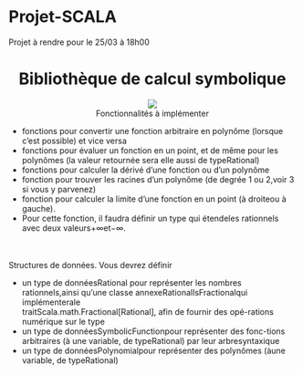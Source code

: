 # Projet-SCALA
Projet à rendre pour le 25/03 à 18h00



<div align = "center">
     <h1 align = "center">Bibliothèque de calcul symbolique</h1>
     <img src="http://www.profmath.uqam.ca/~boileau/Nouvelles/images/vidInter.gif">
</div>

<div align = "center">
     Fonctionnalités à implémenter <br>
</div>
<div>
     <ul list-style-type = "none">
          <li>
      fonctions pour convertir une fonction arbitraire en polynôme (lorsque c’est possible) et vice versa <br>
          </li>
          <li>
      fonctions pour évaluer un fonction en un point, et de même pour les polynômes (la valeur retournée sera elle aussi de typeRational) <br>
          </li>
          <li>
      fonctions pour calculer la dérivé d’une fonction ou d’un polynôme <br>
          </li>
          <li>
      fonction pour trouver les racines d’un polynôme (de degrée 1 ou 2,voir 3 si vous y parvenez) <br>
          </li>
          <li>
      fonction pour calculer la limite d’une fonction en un point (à droiteou à gauche). <br>
          </li>
          <li>
     Pour cette fonction, il faudra définir un type qui étendeles rationnels avec deux valeurs+∞et−∞.
          </li>
     </ul>
</div>
     <br> 
     <br>
<div>
     Structures de données. Vous devrez définir <br>
<div>
</div>
     <ul list-style = "none">
          <li>
      un type de donnéesRational pour représenter les nombres rationnels,ainsi qu’une classe annexeRationalIsFractionalqui implémenterale <br>  traitScala.math.Fractional[Rational], afin de fournir des opé-rations numérique sur le type <br>
          </li>
          <li>
      un type de donnéesSymbolicFunctionpour représenter des fonc-tions arbitraires (à une variable, de typeRational) par leur arbresyntaxique <br>
          </li>
          <li>
      un type de donnéesPolynomialpour représenter des polynômes (àune variable, de typeRational)
          </li>
     </ul>
</div>
